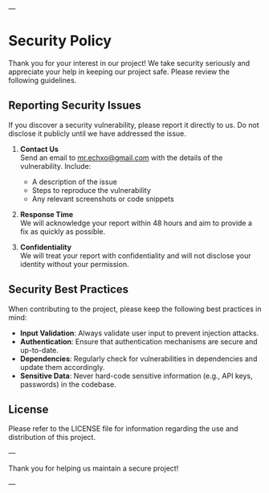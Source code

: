 —

# Security Policy

Thank you for your interest in our project! We take security seriously and appreciate your help in keeping our project safe. Please review the following guidelines.

## Reporting Security Issues

If you discover a security vulnerability, please report it directly to us. Do not disclose it publicly until we have addressed the issue. 

1. **Contact Us**  
   Send an email to mr.echxo@gmail.com with the details of the vulnerability. Include:
   - A description of the issue
   - Steps to reproduce the vulnerability
   - Any relevant screenshots or code snippets

2. **Response Time**  
   We will acknowledge your report within 48 hours and aim to provide a fix as quickly as possible. 

3. **Confidentiality**  
   We will treat your report with confidentiality and will not disclose your identity without your permission.

## Security Best Practices

When contributing to the project, please keep the following best practices in mind:

- **Input Validation**: Always validate user input to prevent injection attacks.
- **Authentication**: Ensure that authentication mechanisms are secure and up-to-date.
- **Dependencies**: Regularly check for vulnerabilities in dependencies and update them accordingly.
- **Sensitive Data**: Never hard-code sensitive information (e.g., API keys, passwords) in the codebase.

## License

Please refer to the LICENSE file for information regarding the use and distribution of this project.

—

Thank you for helping us maintain a secure project!

— 
